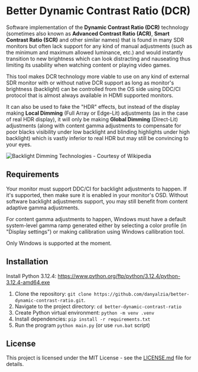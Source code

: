 # Better Dynamic Contrast Ratio (DCR)

Software implementation of the **Dynamic Contrast Ratio (DCR)** technology (sometimes also known as **Advanced Contrast Ratio (ACR)**, **Smart Contrast Ratio (SCR)** and other similar names) that is found in many SDR monitors but often lack support for any kind of manual adjustments (such as the minimum and maximum allowed luminance, etc.) and would instantly transition to new brightness which can look distracting and nauseating thus limiting its usability when watching content or playing video games.

This tool makes DCR technology more viable to use on any kind of external SDR monitor with or without native DCR support as long as monitor's brightness (backlight) can be controlled from the OS side using DDC/CI protocol that is almost always available in HDMI supported monitors.

It can also be used to fake the "HDR" effects, but instead of the display making **Local Dimming** (Full Array or Edge-Lit) adjustments (as in the case of real HDR display), it will only be making **Global Dimming** (Direct-Lit) adjustments (along with content gamma adjustments to compensate for poor blacks visibility under low backlight and blinding highlights under high backlight) which is vastly inferior to real HDR but may still be convincing to your eyes.

![Backlight Dimming Technologies - Courtesy of Wikipedia](Dimming_Techniques.gif "Backlight Dimming Technologies - Courtesy of Wikipedia")

## Requirements

Your monitor must support DDC/CI for backlight adjustments to happen. If it's supported, then make sure it is enabled in your monitor's OSD. Without software backlight adjustments support, you may still benefit from content adaptive gamma adjustments.

For content gamma adjustments to happen, Windows must have a default system-level gamma ramp generated either by selecting a color profile (in "Display settings") or making callibration using Windows callibration tool.

Only Windows is supported at the moment.

## Installation

Install Python 3.12.4: <https://www.python.org/ftp/python/3.12.4/python-3.12.4-amd64.exe>

1. Clone the repository: `git clone https://github.com/danyalzia/better-dynamic-contrast-ratio.git`.
2. Navigate to the project directory: `cd better-dynamic-contrast-ratio`
3. Create Python virtual environment: `python -m venv .venv`
4. Install dependencies: `pip install -r requirements.txt`
5. Run the program `python main.py` (or use `run.bat` script)

## License

This project is licensed under the MIT License - see the [LICENSE.md](LICENSE.md) file for details.
